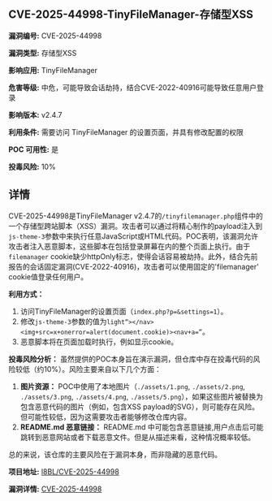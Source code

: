 ## CVE-2025-44998-TinyFileManager-存储型XSS

**漏洞编号:** CVE-2025-44998

**漏洞类型:** 存储型XSS

**影响应用:** TinyFileManager

**危害等级:** 中危，可能导致会话劫持，结合CVE-2022-40916可能导致任意用户登录

**影响版本:** v2.4.7

**利用条件:** 需要访问 TinyFileManager 的设置页面，并具有修改配置的权限

**POC 可用性:** 是

**投毒风险:** 10%

## 详情

CVE-2025-44998是TinyFileManager v2.4.7的`/tinyfilemanager.php`组件中的一个存储型跨站脚本（XSS）漏洞。攻击者可以通过将精心制作的payload注入到`js-theme-3`参数中来执行任意JavaScript或HTML代码。POC表明，该漏洞允许攻击者注入恶意脚本，这些脚本在包括登录屏幕在内的整个页面上执行。由于`filemanager` cookie缺少httpOnly标志，使得会话容易被劫持。此外，结合先前报告的会话固定漏洞(CVE-2022-40916)，攻击者可以使用固定的'filemanager' cookie值登录任何用户。 

**利用方式：**
1. 访问TinyFileManager的设置页面（`index.php?p=&settings=1`）。
2. 修改`js-theme-3`参数的值为`light“></nav><img+src=x+onerror=alert(document.cookie)><nav+a=”`。
3. 恶意脚本将在页面加载时执行，例如显示cookie。

**投毒风险分析：**
虽然提供的POC本身旨在演示漏洞，但仓库中存在投毒代码的风险较低（约10%）。风险主要来自以下几个方面：

1.  **图片资源：** POC中使用了本地图片（`./assets/1.png`, `./assets/2.png`, `./assets/3.png`, `./assets/4.png`, `./assets/5.png`），如果这些图片被替换为包含恶意代码的图片（例如，包含XSS payload的SVG），则可能存在风险。但可能性较低，因为这需要攻击者能够修改仓库内容。
2.  **README.md 恶意链接：** README.md 中可能包含恶意链接,用户点击后可能跳转到恶意网站或者下载恶意文件。但是从描述来看，这种情况概率较低。

总的来说，该仓库的主要风险在于漏洞本身，而非隐藏的恶意代码。

**项目地址:** [l8BL/CVE-2025-44998](https://github.com/l8BL/CVE-2025-44998)

**漏洞详情:** [CVE-2025-44998](https://nvd.nist.gov/vuln/detail/CVE-2025-44998)